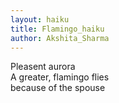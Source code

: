 ```yaml
---
layout: haiku
title: Flamingo_haiku
author: Akshita_Sharma
---
```


Pleasent aurora<br>
A greater, flamingo flies<br>
because of the spouse
